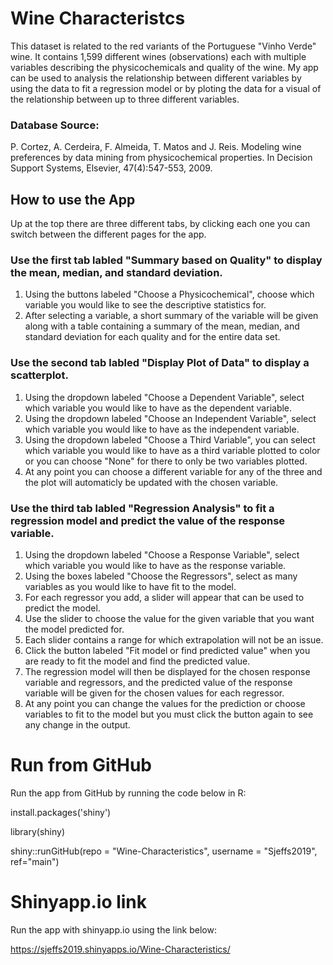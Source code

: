 # Wine Characteristcs
 
 This dataset is related to the red variants of the Portuguese "Vinho Verde" wine. It contains 1,599 different wines (observations) each with multiple variables describing the physicochemicals and quality of the wine.
 My app can be used to analysis the relationship between different variables by using the data to fit a regression model or by ploting the data for a visual of the relationship between up to three different variables. 
 
 ### Database Source:
 
 P. Cortez, A. Cerdeira, F. Almeida, T. Matos and J. Reis.
 Modeling wine preferences by data mining from physicochemical properties. In Decision Support Systems, Elsevier, 47(4):547-553, 2009.
 
## How to use the App

Up at the top there are three different tabs, by clicking each one you can switch between the different pages for the app.

### Use the first tab labled "Summary based on Quality" to display the mean, median, and standard deviation.

1.  Using the buttons labeled "Choose a Physicochemical", choose which variable you would like to see the descriptive statistics for. 
2.  After selecting a variable, a short summary of the variable will be given along with a table containing a summary of the mean, median, and standard deviation for each quality and for the entire data set.

### Use the second tab labled "Display Plot of Data" to display a scatterplot.

1. Using the dropdown labeled "Choose a Dependent Variable",  select which variable you would like to have as the dependent variable.
2. Using the dropdown labeled "Choose an Independent Variable",  select which variable you would like to have as the independent variable.
3. Using the dropdown labeled "Choose a Third Variable",  you can select which variable you would like to have as a third variable plotted to color or you can choose "None" for there to only be two variables plotted.
4. At any point you can choose a different variable for any of the three and the plot will automaticly be updated with the chosen variable.

### Use the third tab labled "Regression Analysis" to fit a regression model and predict the value of the response variable.

1. Using the dropdown labeled "Choose a Response Variable",  select which variable you would like to have as the response variable.
2. Using the boxes labeled "Choose the Regressors",  select as many variables as you would like to have fit to the model.
3. For each regressor you add, a slider will appear that can be used to predict the model.
4. Use the slider to choose the value for the given variable that you want the model predicted for.
5. Each slider contains a range for which extrapolation will not be an issue.
6. Click the button labeled "Fit model or find predicted value" when you are ready to fit the model and find the predicted value.
7. The regression model will then be displayed for the chosen response variable and regressors, and the predicted value of the response variable will be given for the chosen values for each regressor.
8. At any point you can change the values for the prediction or choose variables to fit to the model but you must click the button again to see any change in the output.

# Run from GitHub

Run the app from GitHub by running the code below in R:

install.packages('shiny')

library(shiny)

shiny::runGitHub(repo = "Wine-Characteristics", username = "Sjeffs2019", ref="main")

# Shinyapp.io link

Run the app with shinyapp.io using the link below:

https://sjeffs2019.shinyapps.io/Wine-Characteristics/
